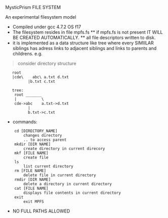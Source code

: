 MysticPrism FILE SYSTEM

An experimental filesystem model

* Compiled under gcc 4.7.2  OS f17
* The filesystem resides in file mpfs.fs
** if mpfs.fs is not present IT WILL BE CREATED AUTOMATICALLY.
** all file descriptors written to disk.
* it is implemented as a data structure like tree where every SIMIILAR siblings has adress links to adjacent siblings and links to parents and childrens.
e.g.
>  consider directory structure 

```
   root
   |cde\	abc\ a.txt d.txt 
          |b.txt c.txt

   tree:
	root _______
 	|           \
 	cde->abc    a.txt->d.txt
	      |
	      b.txt->c.txt
```


* commands:

```
	cd [DIRECTORY_NAME]
  		changes directory
		.. to access parent
	mkdir [DIR NAME]
		create directory in current direcory
	mkf [FILE NAME]
		create file
	ls
		list current directory
	rm [FILE NAME]
		delete file in current directory
	rmdir [DIR NAME]
		delete a directory in current directory
	cat [FILE NAME]
		displays file contents in current directory
	exit
		exit MPFS
```

* NO FULL PATHS ALLOWED
